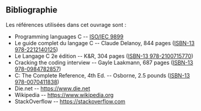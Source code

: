 ## Bibliographie

Les références utilisées dans cet ouvrage sont :

- Programming languages C -- [ISO/IEC 9899](https://www.iso.org/standard/74528.html)
- Le guide complet du langage C -- Claude Delanoy, 844 pages ([ISBN-13 978-2212140125](https://isbnsearch.org/isbn/9782212140125))
- Le Langage C 2e édition -- K&R, 304 pages ([ISBN-13 978-2100715770](https://isbnsearch.org/isbn/9782100715770))
- Cracking the coding interview -- Gayle Laakmann, 687 pages ([ISBN-13 978-0984782857](https://isbnsearch.org/isbn/9780984782857))
- C: The Complete Reference, 4th Ed. -- Osborne, 2.5 pounds ([ISBN-13 978-0070411838](https://isbnsearch.org/isbn/9780070411838))
- Die.net -- <https://www.die.net>
- Wikipedia -- <https://www.wikipedia.org>
- StackOverflow -- <https://stackoverflow.com>
